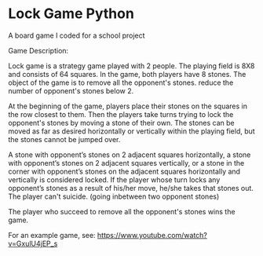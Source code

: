 # Lock Game Python
 A board game I coded for a school project

 Game Description:

 Lock game is a strategy game played with 2 people. The playing field is 8X8 and consists of 64 squares. In the game, both players have 8 stones. The object of the game is to remove all the opponent's stones. reduce the number of opponent's stones below 2.

At the beginning of the game, players place their stones on the squares in the row closest to them. Then the players take turns trying to lock the opponent's stones by moving a stone of their own. The stones can be moved as far as desired horizontally or vertically within the playing field, but the stones cannot be jumped over.

A stone with opponent’s stones on 2 adjacent squares horizontally, a stone with opponent’s stones on 2 adjacent squares vertically, or a stone in the corner with opponent’s stones on the adjacent squares horizontally and vertically is considered locked. If the player whose turn locks any
opponent’s stones as a result of his/her move, he/she takes that stones out. The player can't suicide. (going inbetween two opponent stones)

The player who succeed to remove all the opponent's stones wins the game.

For an example game, see: https://www.youtube.com/watch?v=GxulU4jEP_s
